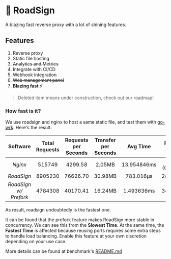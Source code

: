 # 🚦 RoadSign

A blazing fast reverse proxy with a lot of shining features.

## Features

1. Reverse proxy
2. Static file hosting
3. ~~Analytics and Metrics~~
4. Integrate with CI/CD
5. Webhook integration
6. ~~Web management panel~~
7. **Blazing fast ⚡**

> Deleted item means under construction, check out our roadmap!

### How fast is it?

We use roadsign and nginx to host a same static file, and test them with [go-wrk](https://github.com/tsliwowicz/go-wrk). 
Here's the result:

|      **Software**     | Total Requests | Requests per Seconds | Transfer per Seconds |   Avg Time  | Fastest Time | Slowest Time | Errors Count |
|:---------------------:|:--------------:|:--------------------:|:--------------------:|:-----------:|:------------:|:------------:|:------------:|
|        _Nginx_        |     515749     |        4299.58       |        2.05MB        | 13.954846ms |      0s (Cached)      |  410.6972ms  |       0      |
|       _RoadSign_      |     8905230    |       76626.70       | 30.98MB       |  783.016µs  |      28.542µs      |   46.773083ms  |       0      |
| _RoadSign w/ Prefork_ |     4784308    |       40170.41       |        16.24MB        | 1.493636ms |      34.291µs      |  8.727666ms  |       0      |

As result, roadsign undoubtedly is the fastest one.

It can be found that the prefork feature makes RoadSign more stable in concurrency. We can see this from the **Slowest Time**. At the same time, the **Fastest Time** is affected because reusing ports requires some extra steps to handle load balancing. Enable this feature at your own discretion depending on your use case.

More details can be found at benchmark's [README.md](./test/README.md)